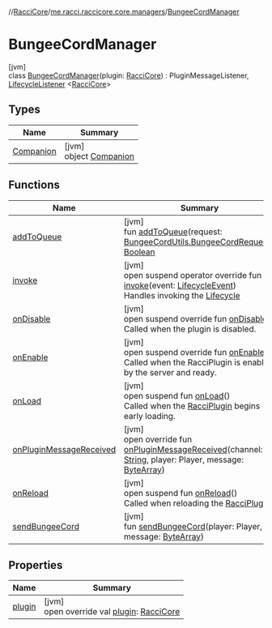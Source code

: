 //[RacciCore](../../../index.md)/[me.racci.raccicore.core.managers](../index.md)/[BungeeCordManager](index.md)

# BungeeCordManager

[jvm]\
class [BungeeCordManager](index.md)(plugin: [RacciCore](../../me.racci.raccicore.core/-racci-core/index.md)) : PluginMessageListener, [LifecycleListener](../../me.racci.raccicore.api.lifecycle/-lifecycle-listener/index.md)
&lt;[RacciCore](../../me.racci.raccicore.core/-racci-core/index.md)&gt;

## Types

| Name | Summary |
|---|---|
| [Companion](-companion/index.md) | [jvm]<br>object [Companion](-companion/index.md) |

## Functions

| Name | Summary |
|---|---|
| [addToQueue](add-to-queue.md) | [jvm]<br>fun [addToQueue](add-to-queue.md)(request: [BungeeCordUtils.BungeeCordRequest](../../me.racci.raccicore.api.utils.minecraft/-bungee-cord-utils/-bungee-cord-request/index.md)): [Boolean](https://kotlinlang.org/api/latest/jvm/stdlib/kotlin/-boolean/index.html) |
| [invoke](../../me.racci.raccicore.api.lifecycle/-lifecycle-listener/invoke.md) | [jvm]<br>open suspend operator override fun [invoke](../../me.racci.raccicore.api.lifecycle/-lifecycle-listener/invoke.md)(event: [LifecycleEvent](../../me.racci.raccicore.api.lifecycle/-lifecycle-event/index.md))<br>Handles invoking the [Lifecycle](../../me.racci.raccicore.api.lifecycle/-lifecycle/index.md) |
| [onDisable](on-disable.md) | [jvm]<br>open suspend override fun [onDisable](on-disable.md)()<br>Called when the plugin is disabled. |
| [onEnable](on-enable.md) | [jvm]<br>open suspend override fun [onEnable](on-enable.md)()<br>Called when the RacciPlugin is enabled by the server and ready. |
| [onLoad](../../me.racci.raccicore.api.lifecycle/-lifecycle-listener/on-load.md) | [jvm]<br>open suspend fun [onLoad](../../me.racci.raccicore.api.lifecycle/-lifecycle-listener/on-load.md)()<br>Called when the [RacciPlugin](../../me.racci.raccicore.api.plugin/-racci-plugin/index.md) begins early loading. |
| [onPluginMessageReceived](on-plugin-message-received.md) | [jvm]<br>open override fun [onPluginMessageReceived](on-plugin-message-received.md)(channel: [String](https://kotlinlang.org/api/latest/jvm/stdlib/kotlin/-string/index.html), player: Player, message: [ByteArray](https://kotlinlang.org/api/latest/jvm/stdlib/kotlin/-byte-array/index.html)) |
| [onReload](../../me.racci.raccicore.api.lifecycle/-lifecycle-listener/on-reload.md) | [jvm]<br>open suspend fun [onReload](../../me.racci.raccicore.api.lifecycle/-lifecycle-listener/on-reload.md)()<br>Called when reloading the [RacciPlugin](../../me.racci.raccicore.api.plugin/-racci-plugin/index.md). |
| [sendBungeeCord](send-bungee-cord.md) | [jvm]<br>fun [sendBungeeCord](send-bungee-cord.md)(player: Player, message: [ByteArray](https://kotlinlang.org/api/latest/jvm/stdlib/kotlin/-byte-array/index.html)) |

## Properties

| Name | Summary |
|---|---|
| [plugin](plugin.md) | [jvm]<br>open override val [plugin](plugin.md): [RacciCore](../../me.racci.raccicore.core/-racci-core/index.md) |
